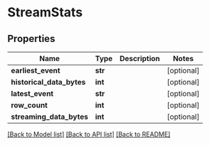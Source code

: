 # StreamStats

## Properties
Name | Type | Description | Notes
------------ | ------------- | ------------- | -------------
**earliest_event** | **str** |  | [optional] 
**historical_data_bytes** | **int** |  | [optional] 
**latest_event** | **str** |  | [optional] 
**row_count** | **int** |  | [optional] 
**streaming_data_bytes** | **int** |  | [optional] 

[[Back to Model list]](../README.md#documentation-for-models) [[Back to API list]](../README.md#documentation-for-api-endpoints) [[Back to README]](../README.md)

